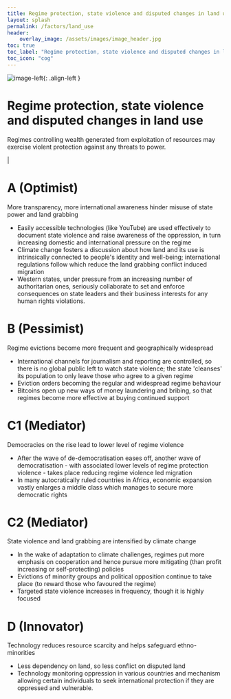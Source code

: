 ```yaml
---
title: Regime protection, state violence and disputed changes in land use
layout: splash
permalink: /factors/land_use
header:
    overlay_image: /assets/images/image_header.jpg
toc: true
toc_label: "Regime protection, state violence and disputed changes in land use"
toc_icon: "cog"
---
```


![image-left](/foresightinteractive/assets/images/RegimeProtection.png){: .align-left }

# Regime protection, state violence and disputed changes in land use
Regimes controlling wealth generated from exploitation of resources may exercise violent protection against any threats to power.

|

# A (Optimist)
More transparency, more international awareness hinder misuse of state power and land grabbing
* Easily accessible technologies (like YouTube) are used effectively to document state violence and raise awareness of the oppression, in turn increasing domestic and international pressure on the regime 
* Climate change fosters a discussion about how land and its use is intrinsically connected to people's identity and well-being; international regulations follow which reduce the land grabbing conflict induced migration
* Western states, under pressure from an increasing number of authoritarian ones, seriously collaborate to set and enforce consequences on state leaders and their business interests for any human rights violations.

# B (Pessimist)
Regime evictions become more frequent and geographically widespread
* International channels for journalism and reporting are controlled, so there is no global public left to watch state violence; the state 'cleanses' its population to only leave those who agree to a given regime
* Eviction orders becoming the regular and widespread regime behaviour 
* Bitcoins open up new ways of money laundering and bribing, so that regimes become more effective at buying continued support


# C1 (Mediator)
Democracies on the rise lead to lower level of regime violence
* After the wave of de-democratisation eases off, another wave of democratisation - with associated lower levels of regime protection violence - takes place reducing regime violence led migration 
* In many autocratically ruled countries in Africa, economic expansion vastly enlarges a middle class which manages to secure more democratic rights

# C2 (Mediator)
State violence and land grabbing are intensified by climate change
* In the wake of adaptation to climate challenges, regimes put more emphasis on cooperation and hence pursue more mitigating (than profit increasing or self-protecting) policies
* Evictions of minority groups and political opposition continue to take place (to reward those who favoured the regime)
* Targeted state violence increases in frequency, though it is highly focused

# D (Innovator)
Technology reduces resource scarcity and helps safeguard ethno-minorities
* Less dependency on land, so less conflict on disputed land
* Technology monitoring oppression in various countries and mechanism allowing certain individuals to seek international protection if they are oppressed and vulnerable. 
